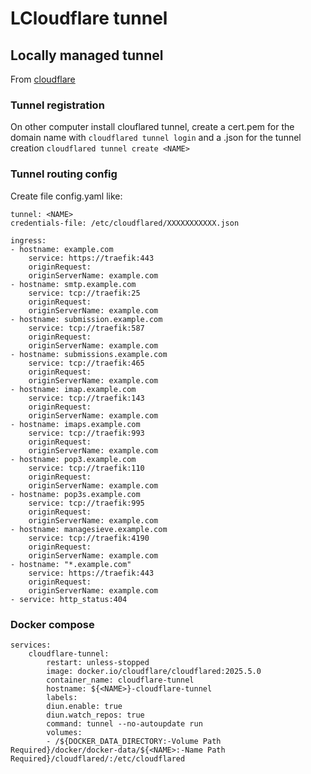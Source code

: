 # LCloudflare tunnel

## Locally managed tunnel
From [cloudflare](https://developers.cloudflare.com/cloudflare-one/connections/connect-networks/do-more-with-tunnels/local-management/create-local-tunnel/)


### Tunnel registration
On other computer install clouflared tunnel, create a cert.pem for the domain name with `cloudflared tunnel login` and a .json for the tunnel creation `cloudflared tunnel create <NAME>`

### Tunnel routing config
Create file config.yaml like:

    tunnel: <NAME>
    credentials-file: /etc/cloudflared/XXXXXXXXXXX.json

    ingress:
    - hostname: example.com
        service: https://traefik:443
        originRequest:
        originServerName: example.com
    - hostname: smtp.example.com
        service: tcp://traefik:25
        originRequest:
        originServerName: example.com
    - hostname: submission.example.com
        service: tcp://traefik:587
        originRequest:
        originServerName: example.com
    - hostname: submissions.example.com
        service: tcp://traefik:465
        originRequest:
        originServerName: example.com
    - hostname: imap.example.com
        service: tcp://traefik:143
        originRequest:
        originServerName: example.com
    - hostname: imaps.example.com
        service: tcp://traefik:993
        originRequest:
        originServerName: example.com
    - hostname: pop3.example.com
        service: tcp://traefik:110
        originRequest:
        originServerName: example.com
    - hostname: pop3s.example.com
        service: tcp://traefik:995
        originRequest:
        originServerName: example.com
    - hostname: managesieve.example.com
        service: tcp://traefik:4190
        originRequest:
        originServerName: example.com
    - hostname: "*.example.com"
        service: https://traefik:443
        originRequest:
        originServerName: example.com
    - service: http_status:404

### Docker compose
    services:
        cloudflare-tunnel:
            restart: unless-stopped
            image: docker.io/cloudflare/cloudflared:2025.5.0
            container_name: cloudflare-tunnel
            hostname: ${<NAME>}-cloudflare-tunnel
            labels:
            diun.enable: true
            diun.watch_repos: true
            command: tunnel --no-autoupdate run
            volumes:
            - /${DOCKER_DATA_DIRECTORY:-Volume Path Required}/docker/docker-data/${<NAME>:-Name Path Required}/cloudflared/:/etc/cloudflared